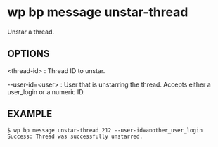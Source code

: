 #	wp bp message unstar-thread

Unstar a thread.

## OPTIONS

&lt;thread-id&gt;
: Thread ID to unstar.

--user-id=&lt;user&gt;
: User that is unstarring the thread. Accepts either a user_login or a numeric ID.

## EXAMPLE

    $ wp bp message unstar-thread 212 --user-id=another_user_login
    Success: Thread was successfully unstarred.
